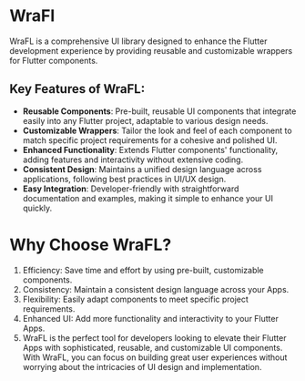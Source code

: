 # WraFl
WraFL is a comprehensive UI library designed to enhance the Flutter development experience by providing reusable and customizable wrappers for Flutter components. 

## Key Features of WraFL:

- **Reusable Components**: Pre-built, reusable UI components that integrate easily into any Flutter project, adaptable to various design needs.
- **Customizable Wrappers**: Tailor the look and feel of each component to match specific project requirements for a cohesive and polished UI.
- **Enhanced Functionality**: Extends Flutter components' functionality, adding features and interactivity without extensive coding.
- **Consistent Design**: Maintains a unified design language across applications, following best practices in UI/UX design.
- **Easy Integration**: Developer-friendly with straightforward documentation and examples, making it simple to enhance your UI quickly.


# Why Choose WraFL?
1. Efficiency: Save time and effort by using pre-built, customizable components.
1. Consistency: Maintain a consistent design language across your Apps.
1. Flexibility: Easily adapt components to meet specific project requirements.
1. Enhanced UI: Add more functionality and interactivity to your Flutter Apps.
1. WraFL is the perfect tool for developers looking to elevate their Flutter Apps with sophisticated, reusable, and customizable UI components. With WraFL, you can focus on building great user experiences without worrying about the intricacies of UI design and implementation.
